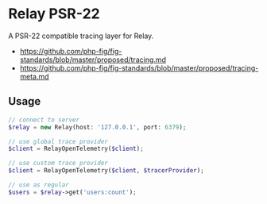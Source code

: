 # Relay PSR-22

A PSR-22 compatible tracing layer for Relay.

- https://github.com/php-fig/fig-standards/blob/master/proposed/tracing.md
- https://github.com/php-fig/fig-standards/blob/master/proposed/tracing-meta.md

## Usage

```php
// connect to server
$relay = new Relay(host: '127.0.0.1', port: 6379);

// use global trace provider
$client = RelayOpenTelemetry($client);

// use custom trace provider
$client = RelayOpenTelemetry($client, $tracerProvider);

// use as regular
$users = $relay->get('users:count');
```
